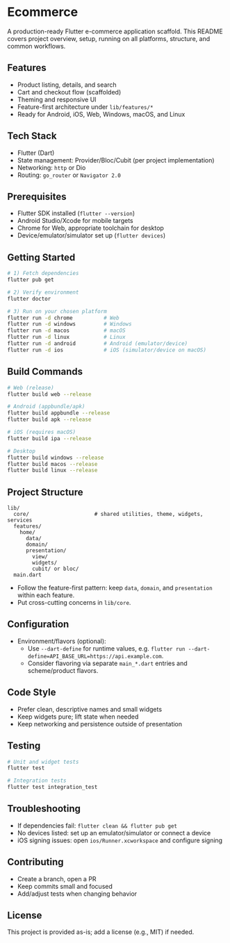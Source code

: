 # Ecommerce

A production-ready Flutter e-commerce application scaffold. This README covers project overview, setup, running on all platforms, structure, and common workflows.

## Features
- Product listing, details, and search
- Cart and checkout flow (scaffolded)
- Theming and responsive UI
- Feature-first architecture under `lib/features/*`
- Ready for Android, iOS, Web, Windows, macOS, and Linux

## Tech Stack
- Flutter (Dart)
- State management: Provider/Bloc/Cubit (per project implementation)
- Networking: `http` or Dio
- Routing: `go_router` or `Navigator 2.0`

## Prerequisites
- Flutter SDK installed (`flutter --version`)
- Android Studio/Xcode for mobile targets
- Chrome for Web, appropriate toolchain for desktop
- Device/emulator/simulator set up (`flutter devices`)

## Getting Started
```bash
# 1) Fetch dependencies
flutter pub get

# 2) Verify environment
flutter doctor

# 3) Run on your chosen platform
flutter run -d chrome          # Web
flutter run -d windows         # Windows
flutter run -d macos           # macOS
flutter run -d linux           # Linux
flutter run -d android         # Android (emulator/device)
flutter run -d ios             # iOS (simulator/device on macOS)
```

## Build Commands
```bash
# Web (release)
flutter build web --release

# Android (appbundle/apk)
flutter build appbundle --release
flutter build apk --release

# iOS (requires macOS)
flutter build ipa --release

# Desktop
flutter build windows --release
flutter build macos --release
flutter build linux --release
```

## Project Structure
```text
lib/
  core/                     # shared utilities, theme, widgets, services
  features/
    home/
      data/
      domain/
      presentation/
        view/
        widgets/
        cubit/ or bloc/
  main.dart
```
- Follow the feature-first pattern: keep `data`, `domain`, and `presentation` within each feature.
- Put cross-cutting concerns in `lib/core`.

## Configuration
- Environment/flavors (optional):
  - Use `--dart-define` for runtime values, e.g. `flutter run --dart-define=API_BASE_URL=https://api.example.com`.
  - Consider flavoring via separate `main_*.dart` entries and scheme/product flavors.

## Code Style
- Prefer clean, descriptive names and small widgets
- Keep widgets pure; lift state when needed
- Keep networking and persistence outside of presentation

## Testing
```bash
# Unit and widget tests
flutter test

# Integration tests
flutter test integration_test
```

## Troubleshooting
- If dependencies fail: `flutter clean && flutter pub get`
- No devices listed: set up an emulator/simulator or connect a device
- iOS signing issues: open `ios/Runner.xcworkspace` and configure signing

## Contributing
- Create a branch, open a PR
- Keep commits small and focused
- Add/adjust tests when changing behavior

## License
This project is provided as-is; add a license (e.g., MIT) if needed.
